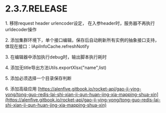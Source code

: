 # 2.3.7.RELEASE

1\. 移除request header urlencoder设定， 在入参header时，服务器不再执行urldecoder操作

2\. 添加集群环境下，单个接口编辑，保存后自动刷新所有实例的抽象接口支持，体现在接口：IApiInfoCache.refreshNotify

3\. 在编辑器中添加执行debug时，输出脚本执行耗时

4\. 添加无title导出方法Utils.exportXlsx("name",list)

5\. 添加必须选择一个目录保存判断

6\. 添加高级应用 [https://alenfive.gitbook.io/rocket-api/gao-ji-ying-yong/tong-guo-redis-lai-shi-xian-ji-qun-huan-jing-xia-mapping-shua-xin](https://alenfive.gitbook.io/rocket-api/gao-ji-ying-yong/tong-guo-redis-lai-shi-xian-ji-qun-huan-jing-xia-mapping-shua-xin)



